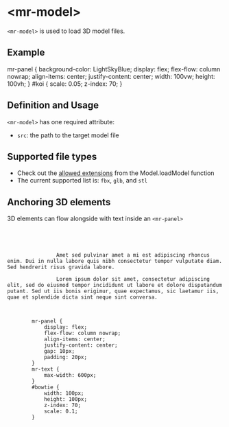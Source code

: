 # &lt;mr-model&gt;

`<mr-model>` is used to load 3D model files.

## Example

<inline-repl editor-height="280">
    <slot slot="html">
        <mr-app>
            <mr-panel>
                <mr-model id="koi" src="/static/sample/koi.glb" data-comp-animation="clip: 0; action: play;" ></mr-model>
                <!-- Model by https://sketchfab.com/7plus -->
                <mr-light color="white" intensity="0.1" data-position="0 0.3 0.1"></mr-light>
                <mr-light color="LightSkyBlue" intensity="0.5" data-position="0 -0.15 0.25"></mr-light>
            </mr-panel>
        </mr-app>
    </slot>
    <slot slot="css">
        mr-panel {
            background-color: LightSkyBlue;
            display: flex;
            flex-flow: column nowrap;
            align-items: center;
            justify-content: center;
            width: 100vw;
            height: 100vh;
        }
        #koi {
            scale: 0.05;
            z-index: 70;
        }
    </slot>
</inline-repl>

## Definition and Usage

`<mr-model>` has one required attribute:

* `src`: the path to the target model file

## Supported file types

* Check out the [allowed extensions](https://docs.mrjs.io/javascript-api/#model.loadmodelfilepath-extension-promise.three.mesh) from the Model.loadModel function
* The current supported list is: `fbx`, `glb`, and `stl`

## Anchoring 3D elements

3D elements can flow alongside with text inside an `<mr-panel>`

<inline-repl render-height="300" editor-height="300">
    <code slot="html">
        <mr-app>
            <mr-light color="white" intensity="0.5" data-position="0 0.1 0.35"></mr-light>
            <mr-panel>
                <mr-text>Amet sed pulvinar amet a mi est adipiscing rhoncus enim. Dui in nulla labore quis nibh consectetur tempor vulputate diam. Sed hendrerit risus gravida labore.</mr-text>
                <mr-model id="bowtie" src="/static/sample/bowtie.glb"></mr-model>
                <mr-text>Lorem ipsum dolor sit amet, consectetur adipiscing elit, sed do eiusmod tempor incididunt ut labore et dolore disputandum putant. Sed ut iis bonis erigimur, quae expectamus, sic laetamur iis, quae et splendide dicta sint neque sint conversa.</mr-text>
            </mr-panel>
        </mr-app>
    </code>
    <code slot="css">
        mr-panel {
            display: flex;
            flex-flow: column nowrap;
            align-items: center;
            justify-content: center;
            gap: 10px;
            padding: 20px;
        }
        mr-text {
            max-width: 600px;
        }
        #bowtie {
            width: 100px;
            height: 100px;
            z-index: 70;
            scale: 0.1;
        }
    </code>
</inline-repl>
